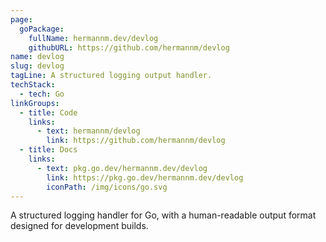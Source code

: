 ```yaml
---
page:
  goPackage:
    fullName: hermannm.dev/devlog
    githubURL: https://github.com/hermannm/devlog
name: devlog
slug: devlog
tagLine: A structured logging output handler.
techStack:
  - tech: Go
linkGroups:
  - title: Code
    links:
      - text: hermannm/devlog
        link: https://github.com/hermannm/devlog
  - title: Docs
    links:
      - text: pkg.go.dev/hermannm.dev/devlog
        link: https://pkg.go.dev/hermannm.dev/devlog
        iconPath: /img/icons/go.svg
---
```


A structured logging handler for Go, with a human-readable output format designed for development
builds.
